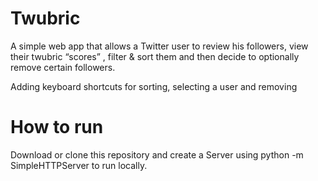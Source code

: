 # Twubric
A simple web app that allows a Twitter user to review his followers, view their
twubric “scores” , filter & sort them and then decide to optionally remove certain
followers.

Adding keyboard shortcuts for sorting, selecting a user and removing

# How to run

Download or clone this repository and create a Server using python -m SimpleHTTPServer to run locally.
